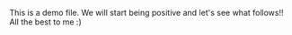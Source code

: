 This is a demo file.
We will start being positive and let's see what follows!!
All the best to me :)

